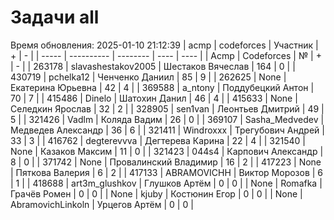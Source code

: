 # Задачи all
Время обновления: 2025-01-10 21:12:39
| acmp  | codeforces | Участник | +    | -    |
| ----- | ---------- | -------- | ---- | ---- |
| Acmp | Codeforces | № | + | - |
| 263178 | slavashestakov2005 | Шестаков Вячеслав | 164 | 0 |
| 430719 | pchelka12 | Ченченко Даниил | 85 | 9 |
| 262625 | None | Екатерина Юрьевна | 42 | 4 |
| 369588 | a_ntony | Поддубецкий Антон | 70 | 7 |
| 415486 | Dinelo | Шатохин Данил | 46 | 4 |
| 415633 | None | Селедкин Ярослав | 32 | 2 |
| 328905 | sen1van | Леонтьев Дмитрий | 49 | 5 |
| 321426 | Vadlm | Коляда Вадим | 26 | 0 |
| 369107 | Sasha_Medvedev | Медведев Александр | 36 | 6 |
| 321411 | Windroxxx | Трегубович Андрей | 33 | 3 |
| 416762 | degterevvva | Дегтерева Карина | 22 | 4 |
| 321540 | None | Казаков Максим | 11 | 0 |
| 321423 | 044s4 | Карпович Александр | 8 | 0 |
| 371742 | None | Провалинский Владимир | 16 | 2 |
| 417223 | None | Пяткова Валерия | 6 | 2 |
| 417133 | ABRAMOVICHH | Виктор Морозов | 6 | 1 |
| 418688 | art3m_glushkov | Глушков Артём | 0 | 0 |
| None | Romafka | Грачёв Ромен | 0 | 0 |
| None | kjuby | Костюнин Егор | 0 | 0 |
| None | AbramovichLinkoln | Урцегов Артём | 0 | 0 |
